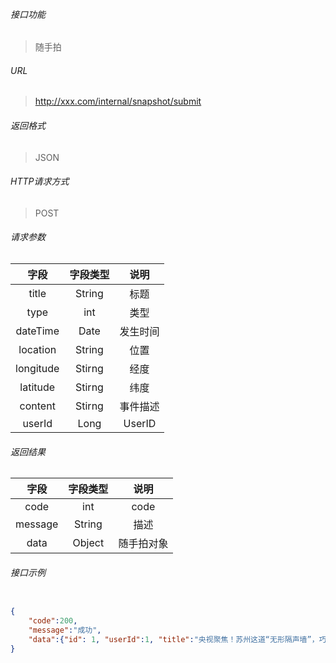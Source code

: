 ###### 接口功能

> 随手拍

###### URL

> http://xxx.com/internal/snapshot/submit

###### 返回格式

> JSON

###### HTTP请求方式

> POST

###### 请求参数
>
|字段|字段类型|说明|
| :-----: |  :-----: | :-----: |
|title|String|标题|
|type|int|类型|
|dateTime|Date|发生时间|
|location|String|位置|
|longitude|Stirng|经度|
|latitude|Stirng|纬度|
|content|Stirng|事件描述|
|userId|Long|UserID|

###### 返回结果
>
|字段|字段类型|说明|
| :-----: |  :-----: | :-----: |
|code|int|code|
|message|String|描述|
|data|Object|随手拍对象|

###### 接口示例

```JSON

{
    "code":200, 
    "message":"成功", 
    "data":{"id": 1, "userId":1, "title":"央视聚焦！苏州这道“无形隔声墙”，巧治城市噪声污染", "date":"2022/04/12"}
}

```

